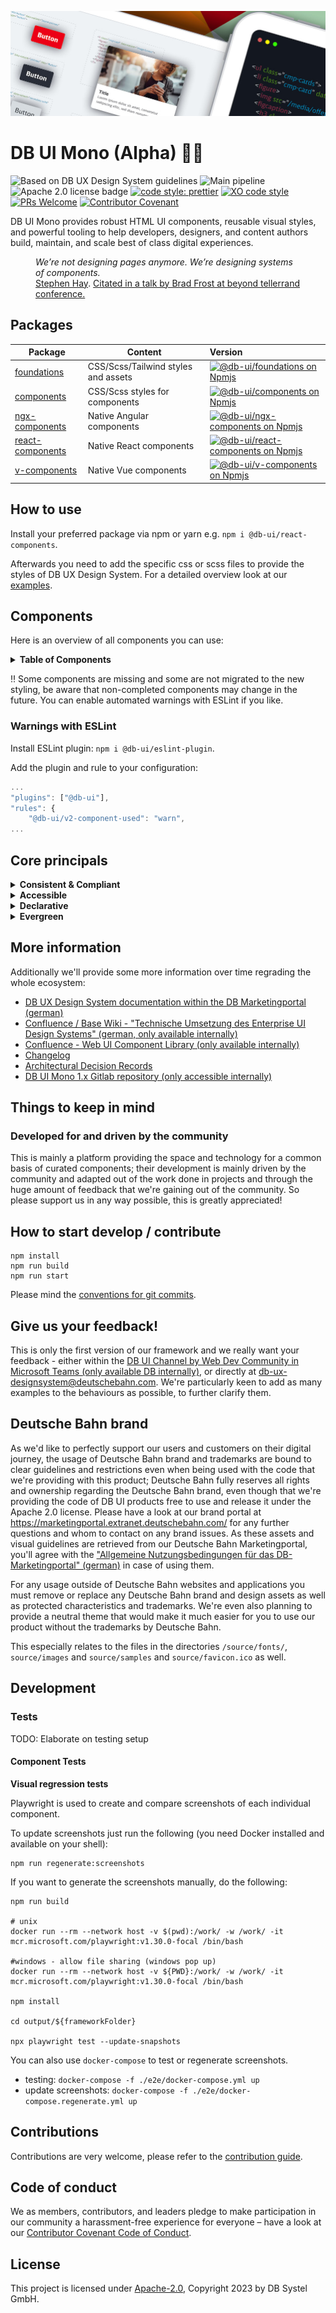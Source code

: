 <!-- markdownlint-configure-file { "MD013": false, "MD041":false } -->
<!-- markdownlint-disable MD033 MD010 -->

<img src="docs/images/header_image_0.guetzli.jpg" alt="" srcset="docs/images/header_image_0.guetzli.2x.jpg 2x, docs/images/header_image_0.guetzli.3x.jpg 3x"> <!-- width="830" height="276" //-->

# DB UI Mono (Alpha) 🚂💖

![Based on DB UX Design System guidelines](https://img.shields.io/badge/Based%20on-DB%20Design%20System%20UX%20Guides%20%2B%20Standards-d7dce1.svg)
![Main pipeline](https://github.com/db-ui/mono/actions/workflows/default.yml/badge.svg)
![Apache 2.0 license badge](https://img.shields.io/badge/License-Apache_2.0-blue.svg)
[![code style: prettier](https://img.shields.io/badge/code_style-prettier-ff69b4.svg?style=flat-square)](https://github.com/prettier/prettier)
[![XO code style](https://img.shields.io/badge/code_style-XO-5ed9c7.svg)](https://github.com/xojs/xo)
[![PRs Welcome](https://img.shields.io/badge/PRs-welcome-brightgreen.svg?style=flat-square)](http://makeapullrequest.com)
[![Contributor Covenant](https://img.shields.io/badge/Contributor%20Covenant-2.0-4baaaa.svg)](CODE-OF-CONDUCT.md)

DB UI Mono provides robust HTML UI components, reusable visual styles, and powerful tooling to help developers,
designers, and content authors build, maintain, and scale best of class digital experiences.

<figure>
	<cite>We’re not designing pages anymore. We’re designing systems of components.</cite>
	<figcaption><a href="https://bradfrost.com/blog/post/bdconf-stephen-hay-presents-responsive-design-workflow/" target="_blank" rel="noopener noreferrer">Stephen Hay</a>. <a href="https://vimeo.com/67476280" title="Brad Frosts at beyond tellerrand conference regarding Atomic Design" target="_blank" rel="noopener noreferrer">Citated in a talk by Brad Frost at beyond tellerrand conference.</a></figcaption>
</figure>

## Packages

| Package                             | Content                             | Version                                                                                                                                                                                                              |
| ----------------------------------- | ----------------------------------- | :------------------------------------------------------------------------------------------------------------------------------------------------------------------------------------------------------------------- |
| [foundations](packages/foundations) | CSS/Scss/Tailwind styles and assets | [![@db-ui/foundations on Npmjs](https://img.shields.io/npm/v/@db-ui/foundations.svg?color=rgb%28237%2C%2028%2C%2036%29 "npm version")](https://npmjs.com/package/@db-ui/foundations "DB UI – on NPM")                |
| [components](packages/components)   | CSS/Scss styles for components      | [![@db-ui/components on Npmjs](https://img.shields.io/npm/v/@db-ui/components.svg?color=rgb%28237%2C%2028%2C%2036%29 "npm version")](https://npmjs.com/package/@db-ui/components "DB UI – on NPM")                   |
| [ngx-components](output/angular)    | Native Angular components           | [![@db-ui/ngx-components on Npmjs](https://img.shields.io/npm/v/@db-ui/ngx-components.svg?color=rgb%28237%2C%2028%2C%2036%29 "npm version")](https://npmjs.com/package/@db-ui/ngx-components "DB UI – on NPM")       |
| [react-components](output/react)    | Native React components             | [![@db-ui/react-components on Npmjs](https://img.shields.io/npm/v/@db-ui/react-components.svg?color=rgb%28237%2C%2028%2C%2036%29 "npm version")](https://npmjs.com/package/@db-ui/react-components "DB UI – on NPM") |
| [v-components](output/vue/vue3)     | Native Vue components               | [![@db-ui/v-components on Npmjs](https://img.shields.io/npm/v/@db-ui/v-components.svg?color=rgb%28237%2C%2028%2C%2036%29 "npm version")](https://npmjs.com/package/@db-ui/v-components "DB UI – on NPM")             |

## How to use

Install your preferred package via npm or yarn e.g. `npm i @db-ui/react-components`.

Afterwards you need to add the specific css or scss files to provide the styles of DB UX Design System.
For a detailed overview look at our [examples](examples).

## Components

Here is an overview of all components you can use:

<details>
  <summary><strong>Table of Components</strong></summary>

| Name                                                  | Category          | Inside Repo | Styling | Complete | Planned for beta |
| ----------------------------------------------------- | ----------------- | :---------: | :-----: | :------: | :--------------: |
| Accordion                                             | 04 - Data-Display |     ❌      |   ❌    |    ❌    |        ✅        |
| Alert                                                 | 05 - Feedback     |     ❌      |   ❌    |    ❌    |        ✅        |
| Avatar                                                | 04 - Data-Display |     ❌      |   ❌    |    ❌    |        ❌        |
| Backdrop                                              | 06 - Utility      |     ❌      |   ❌    |    ❌    |        ✅        |
| Badge                                                 | 05 - Feedback     |     ❌      |   ❌    |    ❌    |        ✅        |
| Bottom-Navigation                                     | 02 - Action       |     ❌      |   ❌    |    ❌    |        ❌        |
| Breadcrumbs                                           | 02 - Action       |     ❌      |   ❌    |    ❌    |        ✅        |
| [Button](packages/components/src/components/button)   | 02 - Action       |     ✅      |   v3    |    ❌    |        ✅        |
| Button-Group                                          | 02 - Action       |     ❌      |   ❌    |    ❌    |        ❌        |
| [Card](packages/components/src/components/card)       | 01 - Layout       |     ✅      |   v3    |    ❌    |        ✅        |
| Carousel                                              | 06 - Utility      |     ❌      |   ❌    |    ❌    |        ❌        |
| Checkbox                                              | 03 - Data-Input   |     ❌      |   ❌    |    ❌    |        ✅        |
| Combobox                                              | 03 - Data-Input   |     ❌      |   ❌    |    ❌    |        ❌        |
| Container                                             | 01 - Layout       |     ❌      |   ❌    |    ❌    |        ❌        |
| Date-Picker                                           | 03 - Data-Input   |     ❌      |   ❌    |    ❌    |        ❌        |
| [Divider](packages/components/src/components/divider) | 01 - Layout       |     ✅      |   v3    |    ❌    |        ✅        |
| Drawer                                                | 01 - Layout       |     ❌      |   ❌    |    ❌    |        ✅        |
| Dropdown                                              | 06 - Utility      |     ❌      |   ❌    |    ❌    |        ✅        |
| Floating-Button                                       | 02 - Action       |     ❌      |   ❌    |    ❌    |        ❌        |
| Footer                                                | 01 - Layout       |     ❌      |   ❌    |    ❌    |        ✅        |
| Grid                                                  | 01 - Layout       |     ❌      |   ❌    |    ❌    |        ✅        |
| Header                                                | 01 - Layout       |     ❌      |   ❌    |    ❌    |        ✅        |
| [Icons](packages/components/src/components/icon)      | 04 - Data-Display |     ✅      |   v3    |    ✅    |        ✅        |
| Image                                                 | 04 - Data-Display |     ❌      |   ❌    |    ❌    |        ✅        |
| Indicator                                             | 04 - Data-Display |     ❌      |   ❌    |    ❌    |        ❌        |
| Infotext                                              | 04 - Data-Display |     ❌      |   ❌    |    ❌    |        ✅        |
| [Input](packages/components/src/components/input)     | 03 - Data-Input   |     ✅      |   v3    |    ❌    |        ✅        |
| Link                                                  | 02 - Action       |     ❌      |   ❌    |    ❌    |        ✅        |
| List-Item                                             | 04 - Data-Display |     ❌      |   ❌    |    ❌    |        ✅        |
| Menu                                                  | 02 - Action       |     ❌      |   ❌    |    ❌    |        ✅        |
| Modal                                                 | 06 - Utility      |     ❌      |   ❌    |    ❌    |        ✅        |
| Notification                                          | 05 - Feedback     |     ❌      |   ❌    |    ❌    |        ✅        |
| Numbers-Field                                         | 03 - Data-Input   |     ❌      |   ❌    |    ❌    |        ❌        |
| Pagination                                            | 02 - Action       |     ❌      |   ❌    |    ❌    |        ❌        |
| Popover                                               | 06 - Utility      |     ❌      |   ❌    |    ❌    |        ❌        |
| Progress                                              | 05 - Feedback     |     ❌      |   ❌    |    ❌    |        ❌        |
| [Radio](packages/components/src/components/radio)     | 03 - Data-Input   |     ✅      |   v3    |    ❌    |        ✅        |
| Rating                                                | 03 - Data-Input   |     ❌      |   ❌    |    ❌    |        ❌        |
| Section                                               | 01 - Layout       |     ❌      |   ❌    |    ❌    |        ✅        |
| Select                                                | 03 - Data-Input   |     ❌      |   ❌    |    ❌    |        ✅        |
| Skeleton                                              | 05 - Feedback     |     ❌      |   ❌    |    ❌    |        ❌        |
| Slider                                                | 03 - Data-Input   |     ❌      |   ❌    |    ❌    |        ❌        |
| Spinner                                               | 05 - Feedback     |     ❌      |   ❌    |    ❌    |        ❌        |
| Stack/List                                            | 06 - Utility      |     ❌      |   ❌    |    ❌    |        ✅        |
| Stepper                                               | 02 - Action       |     ❌      |   ❌    |    ❌    |        ❌        |
| Switch                                                | 02 - Action       |     ❌      |   ❌    |    ❌    |        ❌        |
| Table                                                 | 04 - Data-Display |     ❌      |   ❌    |    ❌    |        ❌        |
| [Tabs](packages/components/src/components/tabs)       | 04 - Data-Display |     ✅      |   v2    |    ❌    |        ❌        |
| Tag                                                   | 04 - Data-Display |     ❌      |   ❌    |    ❌    |        ✅        |
| Text                                                  | 04 - Data-Display |     ❌      |   ❌    |    ❌    |        ✅        |
| Textarea                                              | 03 - Data-Input   |     ❌      |   ❌    |    ❌    |        ✅        |
| Timeline                                              | 04 - Data-Display |     ❌      |   ❌    |    ❌    |        ❌        |
| Time-Picker                                           | 03 - Data-Input   |     ❌      |   ❌    |    ❌    |        ❌        |
| Toggle-Button                                         | 02 - Action       |     ❌      |   ❌    |    ❌    |        ❌        |
| Tooltip                                               | 04 - Data-Display |     ❌      |   ❌    |    ❌    |        ❌        |
| Tree                                                  | 04 - Data-Display |     ❌      |   ❌    |    ❌    |        ❌        |
| Upload                                                | 03 - Data-Input   |     ❌      |   ❌    |    ❌    |        ❌        |

</details>

‼ Some components are missing and some are not migrated to the new styling, be aware that non-completed components may change in the future. You can enable automated warnings with ESLint if you like.

### Warnings with ESLint

Install ESLint plugin: `npm i @db-ui/eslint-plugin`.

Add the plugin and rule to your configuration:

```js
...
"plugins": ["@db-ui"],
"rules": {
	"@db-ui/v2-component-used": "warn",
...
```

## Core principals

<details>
  <summary><strong>
	Consistent & Compliant
	</strong></summary>

DB UI Mono is based on the [DB UX Design System](https://marketingportal.extranet.deutschebahn.com/marketingportal/Design-Anwendungen/DB-UX-Design-System/Design-fuer-Apps-Web/UI-Komponenten),
that are the guidelines for any Personenverkehr Customer and Deutsche Bahn Enterprise website and web applications.

</details>

<details>
  <summary><strong>Accessible</strong></summary>

DB UI Mono leverages semantic HTML, ARIA roles, states and properties to apply our styles wherever possible, thus
enforcing correct, accessible markup. And we're quality checking this in partnership with
the [Team Digital Accessibility](https://db.de/8pei5n).

</details>
<details>
  <summary><strong>Declarative</strong></summary>

DB UI Mono uses declarative selectors instead of visual helpers to ensure our HTML class names and structure are human
read- and understandable, lean, performant and so much easier to update.

</details>
<details>
  <summary><strong>Evergreen</strong></summary>

As [DB UX Design System](https://marketingportal.extranet.deutschebahn.com/marketingportal/Design-Anwendungen/DB-UX-Design-System/Design-fuer-Apps-Web/UI-Komponenten) evolves, so does DB UI
Mono, meaning apps only need to keep their DB UI Mono package updated to ensure the latest look and feel.

</details>

## More information

Additionally we'll provide some more information over time regrading the whole ecosystem:

-   [DB UX Design System documentation within the DB Marketingportal (german)](https://marketingportal.extranet.deutschebahn.com/marketingportal/Design-Anwendungen/DB-UX-Design-System/Design-fuer-Apps-Web/UI-Komponenten)
-   [Confluence / Base Wiki - "Technische Umsetzung des Enterprise UI Design Systems" (german, only available internally)](https://db.de/pu8moh)
-   [Confluence - Web UI Component Library (only available internally)](https://db.de/1tyr73)
-   [Changelog](https://github.com/db-ui/core/blob/main/CHANGELOG.md)
-   [Architectural Decision Records](https://github.com/db-ui/core/tree/main/docs/adr)
-   [DB UI Mono 1.x Gitlab repository (only accessible internally)](https://db.de/4cwtyn/)

## Things to keep in mind

### Developed for and driven by the community

This is mainly a platform providing the space and technology for a common basis of curated components; their development
is mainly driven by the community and adapted out of the work done in projects and through the huge amount of feedback
that we're gaining out of the community. So please support us in any way possible, this is greatly appreciated!

## How to start develop / contribute

```shell
npm install
npm run build
npm run start
```

Please mind the [conventions for git commits](/docs/conventions.adoc#user-content-git-commits-conventions).

<!-- markdownlint-disable MD026 -->

## Give us your feedback!

<!-- markdownlint-disable MD026 -->

<!-- markdownlint-disable MD033 -->

This is only the first version of our framework and we really want your feedback - either within
the <a href="https://db.de/krnm74" target="_blank" rel="noopener noreferrer">DB UI Channel by Web Dev Community in
Microsoft Teams (only available DB internally)</a>, or directly
at [db-ux-designsystem@deutschebahn.com](mailto:db-ux-designsystem@deutschebahn.com). <!-- markdownlint-disable MD033 -->
We're particularly keen to add as many examples to the behaviours as possible, to further clarify them.

## Deutsche Bahn brand

As we'd like to perfectly support our users and customers on their digital journey, the usage of Deutsche Bahn brand and
trademarks are bound to clear guidelines and restrictions even when being used with the code that we're providing with
this product; Deutsche Bahn fully reserves all rights and ownership regarding the Deutsche Bahn brand, even though that
we're providing the code of DB UI products free to use and release it under the Apache 2.0 license.
Please have a look at our brand portal at <https://marketingportal.extranet.deutschebahn.com/> for any further questions
and whom to contact on any brand issues. As these assets and visual guidelines are retrieved from our Deutsche Bahn
Marketingportal, you'll agree with
the ["Allgemeine Nutzungsbedingungen für das DB-Marketingportal" (german)](https://marketingportal.extranet.deutschebahn.com/marketingportal/Nutzungsbedingungen-9702684#)
in case of using them.

For any usage outside of Deutsche Bahn websites and applications you must remove or replace any Deutsche Bahn brand and
design assets as well as protected characteristics and trademarks. We're even also planning to provide a neutral theme
that would make it much easier for you to use our product without the trademarks by Deutsche Bahn.

This especially relates to the files in the directories `/source/fonts/`, `source/images` and `source/samples`
and `source/favicon.ico` as well.

## Development

### Tests

TODO: Elaborate on testing setup

#### Component Tests

**Visual regression tests**

Playwright is used to create and compare screenshots of each individual component.

To update screenshots just run the following (you need Docker installed and available on your shell):

```shell
npm run regenerate:screenshots
```

If you want to generate the screenshots manually, do the following:

```shell
npm run build

# unix
docker run --rm --network host -v $(pwd):/work/ -w /work/ -it mcr.microsoft.com/playwright:v1.30.0-focal /bin/bash

#windows - allow file sharing (windows pop up)
docker run --rm --network host -v ${PWD}:/work/ -w /work/ -it mcr.microsoft.com/playwright:v1.30.0-focal /bin/bash

npm install

cd output/${frameworkFolder}

npx playwright test --update-snapshots
```

You can also use `docker-compose` to test or regenerate screenshots.

-   testing: `docker-compose -f ./e2e/docker-compose.yml up`
-   update screenshots: `docker-compose -f ./e2e/docker-compose.regenerate.yml up`

## Contributions

Contributions are very welcome, please refer to the [contribution guide](CONTRIBUTING.md).

## Code of conduct

We as members, contributors, and leaders pledge to make participation in our
community a harassment-free experience for everyone – have a look at
our [Contributor Covenant Code of Conduct](CODE-OF-CONDUCT.md).

## License

This project is licensed under [Apache-2.0](LICENSE), Copyright 2023 by DB Systel GmbH.
